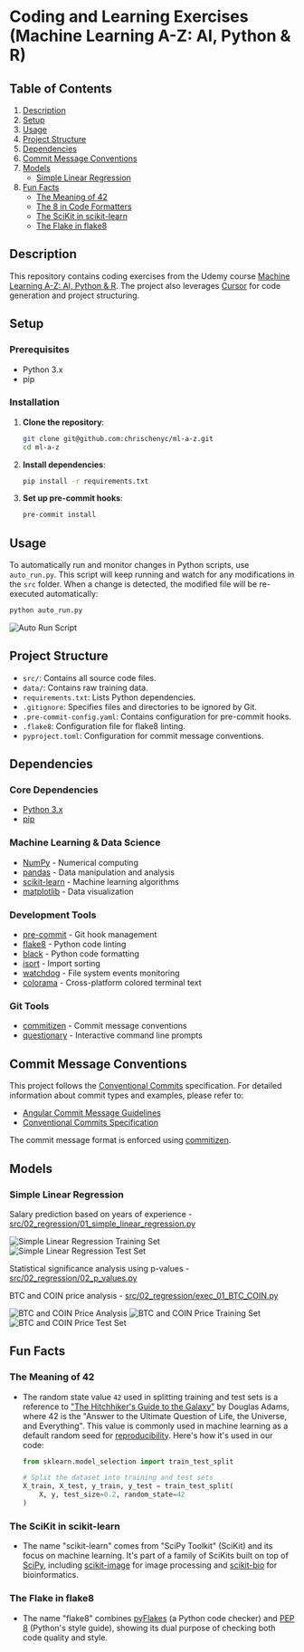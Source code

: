 # Coding and Learning Exercises (Machine Learning A-Z: AI, Python & R)

## Table of Contents
1. [Description](#description)
2. [Setup](#setup)
3. [Usage](#usage)
4. [Project Structure](#project-structure)
5. [Dependencies](#dependencies)
6. [Commit Message Conventions](#commit-message-conventions)
7. [Models](#models)
   - [Simple Linear Regression](#simple-linear-regression)
8. [Fun Facts](#fun-facts)
   - [The Meaning of 42](#the-meaning-of-42)
   - [The 8 in Code Formatters](#the-8-in-code-formatters)
   - [The SciKit in scikit-learn](#the-scikit-in-scikit-learn)
   - [The Flake in flake8](#the-flake-in-flake8)

## Description

This repository contains coding exercises from the Udemy course [Machine Learning A-Z: AI, Python & R](https://www.udemy.com/course/machinelearning). The project also leverages [Cursor](https://cursor.sh/) for code generation and project structuring.

## Setup

### Prerequisites

- Python 3.x
- pip

### Installation

1. **Clone the repository**:
   ```bash
   git clone git@github.com:chrischenyc/ml-a-z.git
   cd ml-a-z
   ```

2. **Install dependencies**:
   ```bash
   pip install -r requirements.txt
   ```

3. **Set up pre-commit hooks**:
   ```bash
   pre-commit install
   ```

## Usage

To automatically run and monitor changes in Python scripts, use `auto_run.py`. This script will keep running and watch for any modifications in the `src` folder. When a change is detected, the modified file will be re-executed automatically:
   ```bash
   python auto_run.py
   ```

![Auto Run Script](docs/auto-run.png)


## Project Structure

- `src/`: Contains all source code files.
- `data/`: Contains raw training data.
- `requirements.txt`: Lists Python dependencies.
- `.gitignore`: Specifies files and directories to be ignored by Git.
- `.pre-commit-config.yaml`: Contains configuration for pre-commit hooks.
- `.flake8`: Configuration file for flake8 linting.
- `pyproject.toml`: Configuration for commit message conventions.

## Dependencies

### Core Dependencies
- [Python 3.x](https://www.python.org/)
- [pip](https://pip.pypa.io/en/stable/)

### Machine Learning & Data Science
- [NumPy](https://github.com/numpy/numpy) - Numerical computing
- [pandas](https://github.com/pandas-dev/pandas) - Data manipulation and analysis
- [scikit-learn](https://github.com/scikit-learn/scikit-learn) - Machine learning algorithms
- [matplotlib](https://github.com/matplotlib/matplotlib) - Data visualization

### Development Tools
- [pre-commit](https://github.com/pre-commit/pre-commit) - Git hook management
- [flake8](https://github.com/PyCQA/flake8) - Python code linting
- [black](https://github.com/psf/black) - Python code formatting
- [isort](https://github.com/PyCQA/isort) - Import sorting
- [watchdog](https://github.com/gorakhargosh/watchdog) - File system events monitoring
- [colorama](https://github.com/tartley/colorama) - Cross-platform colored terminal text

### Git Tools
- [commitizen](https://github.com/commitizen-tools/commitizen) - Commit message conventions
- [questionary](https://github.com/tmbo/questionary) - Interactive command line prompts

## Commit Message Conventions

This project follows the [Conventional Commits](https://www.conventionalcommits.org/) specification. For detailed information about commit types and examples, please refer to:

- [Angular Commit Message Guidelines](https://github.com/angular/angular/blob/main/CONTRIBUTING.md#-commit-message-format)
- [Conventional Commits Specification](https://www.conventionalcommits.org/en/v1.0.0/)

The commit message format is enforced using [commitizen](https://github.com/commitizen-tools/commitizen).

## Models

### Simple Linear Regression
Salary prediction based on years of experience - [src/02_regression/01_simple_linear_regression.py](src/02_regression/01_simple_linear_regression.py)

![Simple Linear Regression Training Set](output/s02_01_simple_linear_regression_training_set.png)
![Simple Linear Regression Test Set](output/s02_01_simple_linear_regression_test_set.png)

Statistical significance analysis using p-values - [src/02_regression/02_p_values.py](src/02_regression/02_p_values.py)

BTC and COIN price analysis - [src/02_regression/exec_01_BTC_COIN.py](src/02_regression/exec_01_BTC_COIN.py)

![BTC and COIN Price Analysis](output/s02_exec_01_BTC_COIN_price.png)
![BTC and COIN Price Training Set](output/s02_exec_01_BTC_COIN_price_training_set.png)
![BTC and COIN Price Test Set](output/s02_exec_01_BTC_COIN_price_test_set.png)

## Fun Facts

### The Meaning of 42
- The random state value `42` used in splitting training and test sets is a reference to ["The Hitchhiker's Guide to the Galaxy"](https://en.wikipedia.org/wiki/The_Hitchhiker%27s_Guide_to_the_Galaxy) by Douglas Adams, where 42 is the "Answer to the Ultimate Question of Life, the Universe, and Everything". This value is commonly used in machine learning as a default random seed for [reproducibility](https://scikit-learn.org/stable/common_pitfalls.html#randomness). Here's how it's used in our code:

  ```python
  from sklearn.model_selection import train_test_split

  # Split the dataset into training and test sets
  X_train, X_test, y_train, y_test = train_test_split(
      X, y, test_size=0.2, random_state=42
  )
  ```

### The SciKit in scikit-learn
- The name "scikit-learn" comes from "SciPy Toolkit" (SciKit) and its focus on machine learning. It's part of a family of SciKits built on top of [SciPy](https://www.scipy.org/), including [scikit-image](https://scikit-image.org/) for image processing and [scikit-bio](http://scikit-bio.org/) for bioinformatics.

### The Flake in flake8
- The name "flake8" combines [pyFlakes](https://github.com/PyCQA/pyflakes) (a Python code checker) and [PEP 8](https://peps.python.org/pep-0008/) (Python's style guide), showing its dual purpose of checking both code quality and style.
